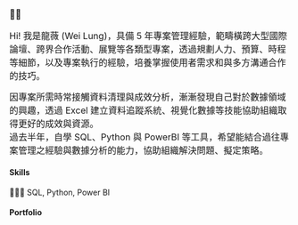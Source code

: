 ### 👋🏼


<font size=3>
Hi! 我是龍薇 (Wei Lung)，具備 5 年專案管理經驗，範疇橫跨大型國際論壇、跨界合作活動、展覽等各類型專案，透過規劃人力、預算、時程等細節，以及專案執行的經驗，培養掌握使用者需求和與多方溝通合作的技巧。<br/>

因專案所需時常接觸資料清理與成效分析，漸漸發現自己對於數據領域的興趣，透過 Excel 建立資料追蹤系統、視覺化數據等技能協助組織取得更好的成效與資源。<br/>
過去半年，自學 SQL、Python 與 PowerBI 等工具，希望能結合過往專案管理之經驗與數據分析的能力，協助組織解決問題、擬定策略。<br/> </font>

#### Skills
👩🏻‍💻 SQL, Python, Power BI

#### Portfolio
<!--
**lungyongmi/lungyongmi** is a ✨ _special_ ✨ repository because its `README.md` (this file) appears on your GitHub profile.

Here are some ideas to get you started:

- 🔭 I’m currently working on ...
- 🌱 I’m currently learning ...
- 👯 I’m looking to collaborate on ...
- 🤔 I’m looking for help with ...
- 💬 Ask me about ...
- 📫 How to reach me: ...
- 😄 Pronouns: ...
- ⚡ Fun fact: ...
-->
